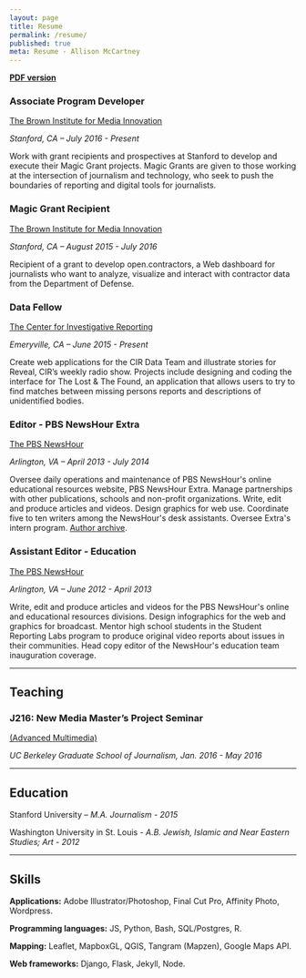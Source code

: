 ```yaml
---
layout: page
title: Resume
permalink: /resume/
published: true
meta: Resume - Allison McCartney
---
```


**[PDF version](/img/resume.pdf)**

### Associate Program Developer

[The Brown Institute for Media Innovation](http://brown.stanford.edu)

*Stanford, CA – July 2016 - Present*

Work with grant recipients and prospectives at Stanford to develop and execute their Magic Grant projects. Magic Grants are given to those working at the intersection of journalism and technology, who seek to push the boundaries of reporting and digital tools for journalists.


### Magic Grant Recipient

[The Brown Institute for Media Innovation](http://brown.stanford.edu)

*Stanford, CA – August 2015 - July 2016*

Recipient of a grant to develop open.contractors, a Web dashboard for journalists who want to analyze, visualize and interact with contractor data from the Department of Defense.



### Data Fellow

[The Center for Investigative Reporting](https://www.revealnews.org/)

*Emeryville, CA – June 2015 - Present*

Create web applications for the CIR Data Team and illustrate stories for Reveal, CIR’s weekly radio show. Projects include designing and coding the interface for The Lost & The Found, an application that allows users to try to find matches between missing persons reports and descriptions of unidentified bodies.



### Editor - PBS NewsHour Extra

[The PBS NewsHour](http://www.pbs.org/newshour/extra)

*Arlington, VA – April 2013 - July 2014*

Oversee daily operations and maintenance of PBS NewsHour's online educational resources website, PBS NewsHour Extra. Manage partnerships with other publications, schools and non-profit organizations. Write, edit and produce articles and videos. Design graphics for web use. Coordinate five to ten writers among the NewsHour's desk assistants. Oversee Extra's intern program. [Author archive](http://www.pbs.org/newshour/extra/author/amccartney/).



### Assistant Editor - Education

[The PBS NewsHour](http://www.pbs.org/newshour/)

*Arlington, VA – June 2012 - April 2013*

Write, edit and produce articles and videos for the PBS NewsHour's online and educational resources divisions. Design infographics for the web and graphics for broadcast. Mentor high school students in the Student Reporting Labs program to produce original video reports about issues in their communities. Head copy editor of the NewsHour's education team inauguration coverage.

___

## Teaching

### J216: New Media Master’s Project Seminar

[(Advanced Multimedia)](https://journalism.berkeley.edu/curriculum/newmedia/)

*UC Berkeley Graduate School of Journalism, Jan. 2016 - May 2016*

___

## Education  

Stanford University – *M.A. Journalism - 2015*

Washington University in St. Louis - *A.B. Jewish, Islamic and Near Eastern Studies; Art - 2012*

___

## Skills

**Applications:** Adobe Illustrator/Photoshop, Final Cut Pro, Affinity Photo, Wordpress.

**Programming languages:** JS, Python, Bash, SQL/Postgres, R.

**Mapping:** Leaflet, MapboxGL, QGIS, Tangram (Mapzen), Google Maps API. 

**Web frameworks:** Django, Flask, Jekyll, Node.

